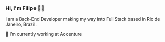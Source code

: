 ### Hi, I'm Filipe 👋🏾
I am a Back-End Developer making my way into Full Stack based in Rio de Janeiro, Brazil.

🔭 I’m currently working at Accenture <br>
